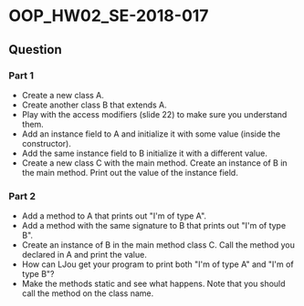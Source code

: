 # OOP_HW02_SE-2018-017

## Question

### Part 1

- Create a new class A.
- Create another class B that extends A.
- Play with the access modifiers (slide 22) to make sure you understand them.
- Add an instance field to A and initialize it with some value (inside the constructor).
- Add the same instance field to B initialize it with a different value.
- Create a new class C with the main method. Create an instance of B in the main method. Print out the value of the instance field.

### Part 2

- Add a method to A that prints out "I'm of type A".
- Add a method with the same signature to B that prints out "I'm of type B".
- Create an instance of B in the main method class C. Call the method you declared in A and print the value.
- How can LJou get your program to print both "I'm of type A" and "I'm of type B"?
- Make the methods static and see what happens. Note that you should call the method  on the class name.